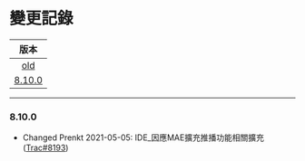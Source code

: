 變更記錄
===
| 版本 |
| :---: |
| [old](#old) |
| [8.10.0](#v8_10_0) |

***

### <a id='v8_10_0'></a>8.10.0
* Changed Prenkt 2021-05-05: IDE_因應MAE擴充推播功能相關擴充 ([Trac#8193])

 
<!-- 圖片 -->


<!-- 超連結 -->
[Trac#8193]:http://trac.uneec.com/trac/neco/ticket/8193 "#8193"